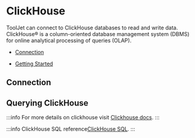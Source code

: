 
# ClickHouse

ToolJet can connect to ClickHouse databases to read and write data. 
ClickHouse® is a column-oriented database management system (DBMS) for online analytical processing of queries (OLAP).

- [Connection](#connection)

- [Getting Started](#querying-clickhouse)

## Connection

## Querying ClickHouse
:::info
For more details on clickhouse visit [Clickhouse docs](https://clickhouse.com/docs/en/quick-start).
:::

:::info
ClickHouse SQL reference[ClickHouse SQL](https://clickhouse.com/docs/en/sql-reference/statements/).
:::

